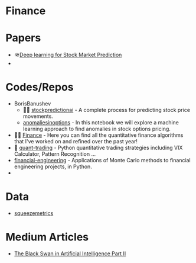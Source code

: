 # Finance

# Papers
- 🪖[Deep learning for Stock Market Prediction](https://arxiv.org/pdf/2004.01497.pdf)
- 

# Codes/Repos
- BorisBanushev
  - 🌟🌟 [stockpredictionai](https://github.com/borisbanushev/stockpredictionai) - A complete process for predicting stock price movements.
  - [anomaliesinoptions](https://github.com/borisbanushev/anomaliesinoptions) - In this notebook we will explore a machine learning approach to find anomalies in stock options pricing.
- 🌟🌟 [Finance](https://github.com/shashankvemuri/Finance) - Here you can find all the quantitative finance algorithms that I've worked on and refined over the past year!
- 🌟 [quant-trading](https://github.com/je-suis-tm/quant-trading) - Python quantitative trading strategies including VIX Calculator, Pattern Recognition ...
- [financial-engineering](https://github.com/federicomariamassari/financial-engineering) - Applications of Monte Carlo methods to financial engineering projects, in Python.
- 

# Data
- [squeezemetrics](https://squeezemetrics.com/monitor)

# Medium Articles
- [The Black Swan in Artificial Intelligence Part II](https://jrodthoughts.medium.com/the-black-swan-in-artificial-intelligence-part-ii-9a6fe28c023f)
